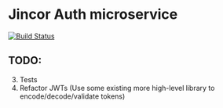 # Jincor Auth microservice

[![Build Status](http://jenkins.jincor.com/job/JincorTech/job/backend-auth/job/master/badge/icon)](http://jenkins.jincor.com/job/JincorTech/job/backend-auth/job/master/)

## TODO:
3. Tests
4. Refactor JWTs (Use some existing more high-level library to encode/decode/validate tokens)
